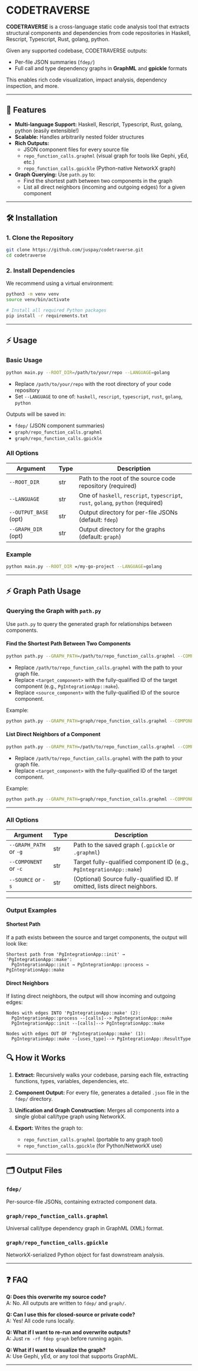 # CODETRAVERSE

**CODETRAVERSE** is a cross-language static code analysis tool that extracts structural components and dependencies from code repositories in Haskell, Rescript, Typescript, Rust, golang, python.

Given any supported codebase, CODETRAVERSE outputs:
- Per-file JSON summaries (`fdep/`)
- Full call and type dependency graphs in **GraphML** and **gpickle** formats

This enables rich code visualization, impact analysis, dependency inspection, and more.

---

## 🚀 Features

- **Multi-language Support:** Haskell, Rescript, Typescript, Rust, golang, python (easily extensible!)
- **Scalable:** Handles arbitrarily nested folder structures
- **Rich Outputs:**
  - JSON component files for every source file
  - `repo_function_calls.graphml` (visual graph for tools like Gephi, yEd, etc.)
  - `repo_function_calls.gpickle` (Python-native NetworkX graph)
- **Graph Querying:** Use `path.py` to:
  - Find the shortest path between two components in the graph
  - List all direct neighbors (incoming and outgoing edges) for a given component

---

## 🛠️ Installation

### 1. Clone the Repository
```bash
git clone https://github.com/juspay/codetraverse.git
cd codetraverse
```

### 2. Install Dependencies
We recommend using a virtual environment:

```bash
python3 -m venv venv
source venv/bin/activate

# Install all required Python packages
pip install -r requirements.txt
```

---

## ⚡ Usage

### Basic Usage
```bash
python main.py --ROOT_DIR=/path/to/your/repo --LANGUAGE=golang
```

- Replace `/path/to/your/repo` with the root directory of your code repository
- Set `--LANGUAGE` to one of: `haskell`, `rescript`, `typescript`, `rust`, `golang`, `python`

Outputs will be saved in:
- `fdep/` (JSON component summaries)
- `graph/repo_function_calls.graphml`
- `graph/repo_function_calls.gpickle`

### All Options

| Argument | Type | Description |
|----------|------|-------------|
| `--ROOT_DIR` | str | Path to the root of the source code repository (required) |
| `--LANGUAGE` | str | One of `haskell`, `rescript`, `typescript`, `rust`, `golang`, `python` (required) |
| `--OUTPUT_BASE` (opt) | str | Output directory for per-file JSONs (default: `fdep`) |
| `--GRAPH_DIR`  (opt) | str | Output directory for the graphs (default: `graph`) |

### Example
```bash
python main.py --ROOT_DIR =/my-go-project --LANGUAGE=golang
```

---
## ⚡ Graph Path Usage

### Querying the Graph with `path.py`

Use `path.py` to query the generated graph for relationships between components.

#### Find the Shortest Path Between Two Components
```bash
python path.py --GRAPH_PATH=/path/to/repo_function_calls.graphml --COMPONENT=<target_component> --SOURCE=<source_component>
```

- Replace `/path/to/repo_function_calls.graphml` with the path to your graph file.
- Replace `<target_component>` with the fully-qualified ID of the target component (e.g., `PgIntegrationApp::make`).
- Replace `<source_component>` with the fully-qualified ID of the source component.

Example:
```bash
python path.py --GRAPH_PATH=graph/repo_function_calls.graphml --COMPONENT=PgIntegrationApp::make --SOURCE=PgIntegrationApp::init
```

#### List Direct Neighbors of a Component
```bash
python path.py --GRAPH_PATH=/path/to/repo_function_calls.graphml --COMPONENT=<target_component>
```

- Replace `/path/to/repo_function_calls.graphml` with the path to your graph file.
- Replace `<target_component>` with the fully-qualified ID of the target component.

Example:
```bash
python path.py --GRAPH_PATH=graph/repo_function_calls.graphml --COMPONENT=PgIntegrationApp::make
```

---

### All Options

| Argument       | Type | Description                                                                 |
|----------------|------|-----------------------------------------------------------------------------|
| `--GRAPH_PATH` or `-g`| str  | Path to the saved graph (`.gpickle` or `.graphml`)                          |
| `--COMPONENT` or `-c` | str  | Target fully-qualified component ID (e.g., `PgIntegrationApp::make`)        |
| `--SOURCE`  or `-s`   | str  | (Optional) Source fully-qualified ID. If omitted, lists direct neighbors.   |

---

### Output Examples

#### Shortest Path
If a path exists between the source and target components, the output will look like:
```
Shortest path from 'PgIntegrationApp::init' → 'PgIntegrationApp::make':
  PgIntegrationApp::init → PgIntegrationApp::process → PgIntegrationApp::make
```

#### Direct Neighbors
If listing direct neighbors, the output will show incoming and outgoing edges:
```
Nodes with edges INTO 'PgIntegrationApp::make' (2):
  PgIntegrationApp::process --[calls]--> PgIntegrationApp::make
  PgIntegrationApp::init --[calls]--> PgIntegrationApp::make

Nodes with edges OUT OF 'PgIntegrationApp::make' (1):
  PgIntegrationApp::make --[uses_type]--> PgIntegrationApp::ResultType
```


## 🔍 How it Works

1. **Extract:** Recursively walks your codebase, parsing each file, extracting functions, types, variables, dependencies, etc.

2. **Component Output:** For every file, generates a detailed `.json` file in the `fdep/` directory.

3. **Unification and Graph Construction:** Merges all components into a single global call/type graph using NetworkX.

4. **Export:** Writes the graph to:
   - `repo_function_calls.graphml` (portable to any graph tool)
   - `repo_function_calls.gpickle` (for Python/NetworkX use)

---

## 🗂️ Output Files

### `fdep/`
Per-source-file JSONs, containing extracted component data.

### `graph/repo_function_calls.graphml`
Universal call/type dependency graph in GraphML (XML) format.

### `graph/repo_function_calls.gpickle`
NetworkX-serialized Python object for fast downstream analysis.

---


## ❓ FAQ

**Q: Does this overwrite my source code?**  
A: No. All outputs are written to `fdep/` and `graph/`.

**Q: Can I use this for closed-source or private code?**  
A: Yes! All code runs locally.

**Q: What if I want to re-run and overwrite outputs?**  
A: Just `rm -rf fdep graph` before running again.

**Q: What if I want to visualize the graph?**  
A: Use Gephi, yEd, or any tool that supports GraphML.


---
